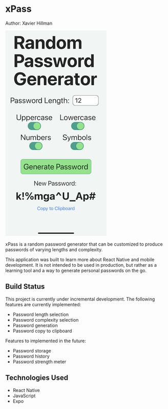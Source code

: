 # xPass

Author: Xavier Hillman

![xPass](./assets/screenshot1.jpg)

xPass is a random password generator that can be customized to produce passwords of varying lengths and complexity.

This application was built to learn more about React Native and mobile development. It is not intended to be used in production, but rather as a learning tool and a way to generate personal passwords on the go.

## Build Status

This project is currently under incremental development. The following features are currently implemented:

- Password length selection
- Password complexity selection
- Password generation
- Password copy to clipboard

Features to implemented in the future:

- Password storage
- Password history
- Password strength meter

## Technologies Used

- React Native
- JavaScript
- Expo
